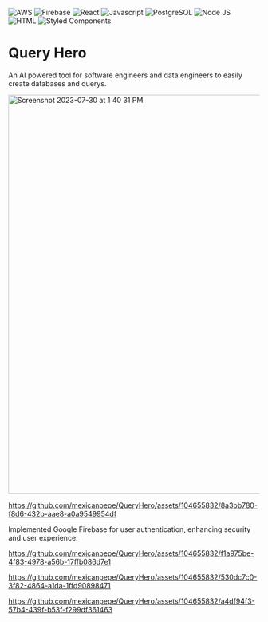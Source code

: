 ![AWS](https://img.shields.io/badge/Amazon_AWS-FF9900?style=for-the-badge&logo=amazonaws&logoColor=white)
![Firebase](https://img.shields.io/badge/firebase-ffca28?style=for-the-badge&logo=firebase&logoColor=black)
![React](https://img.shields.io/badge/React-20232A?style=for-the-badge&logo=react&logoColor=61DAFB)
![Javascript](https://img.shields.io/badge/JavaScript-323330?style=for-the-badge&logo=javascript&logoColor=F7DF1E)
![PostgreSQL](https://img.shields.io/badge/PostgreSQL-316192?style=for-the-badge&logo=postgresql&logoColor=white)
![Node JS](https://img.shields.io/badge/Node.js-339933?style=for-the-badge&logo=nodedotjs&logoColor=white)
![HTML](https://img.shields.io/badge/HTML5-E34F26?style=for-the-badge&logo=html5&logoColor=white)
![Styled Components](https://img.shields.io/badge/styled--components-DB7093?style=for-the-badge&logo=styled-components&logoColor=white)

# Query Hero
An AI powered tool for software engineers and data engineers to easily create databases and querys.

<img width="800" alt="Screenshot 2023-07-30 at 1 40 31 PM" src="https://github.com/mexicanpepe/QueryHero/assets/104655832/84d947eb-36a4-4a08-aab8-287a203114d3">

https://github.com/mexicanpepe/QueryHero/assets/104655832/8a3bb780-f8d6-432b-aae8-a0a9549954df

Implemented Google Firebase for user authentication, enhancing security and user experience. 

https://github.com/mexicanpepe/QueryHero/assets/104655832/f1a975be-4f83-4978-a56b-17ffb086d7e1

https://github.com/mexicanpepe/QueryHero/assets/104655832/530dc7c0-3f82-4864-a1da-1ffd90898471



https://github.com/mexicanpepe/QueryHero/assets/104655832/a4df94f3-57b4-439f-b53f-f299df361463


